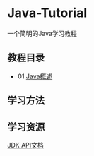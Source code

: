 # Java-Tutorial

一个简明的Java学习教程

## 教程目录

- 01 [Java概述](01.md)

## 学习方法

## 学习资源
[JDK API文档](http://tool.oschina.net/apidocs/apidoc?api=jdk-zh)
